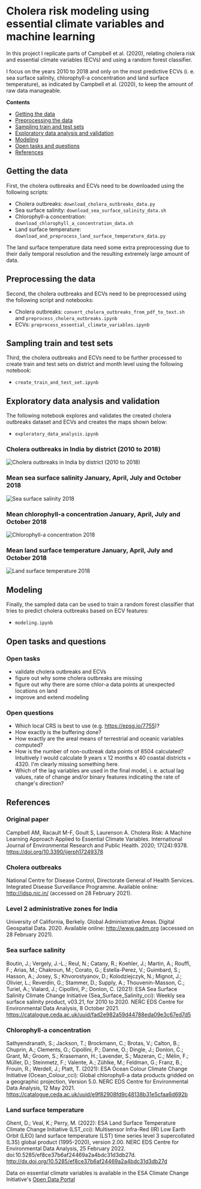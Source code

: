 # Cholera risk modeling using essential climate variables and machine learning

In this project I replicate parts of Campbell et al. (2020), relating cholera risk and essential climate variables (ECVs) and using a random forest classifier.

I focus on the years 2010 to 2018 and only on the most predictive ECVs (i. e. sea surface salinity, chlorophyll-a concentration and land surface temperature), as indicated by Campbell et al. (2020), to keep the amount of raw data manageable.

**Contents**

- [Getting the data](#getting-the-data)
- [Preprocessing the data](#preprocessing-the-data)
- [Sampling train and test sets](#sampling-train-and-test-sets)
- [Exploratory data analysis and validation](#exploratory-data-analysis-and-validation)
- [Modeling](#modeling)
- [Open tasks and questions](#open-tasks-and-questions)
- [References](#references)



## Getting the data

First, the cholera outbreaks and ECVs need to be downloaded using the following scripts:
- Cholera outbreaks: `download_cholera_outbreaks_data.py`
- Sea surface salinity: `download_sea_surface_salinity_data.sh`
- Chlorophyll-a concentration: `download_chlorophyll_a_concentration_data.sh`
- Land surface temperature: `download_and_preprocess_land_surface_temperature_data.py`

The land surface temperature data need some extra preprocessing due to their daily temporal resolution and the resulting extremely large amount of data.



## Preprocessing the data

Second, the cholera outbreaks and ECVs need to be preprocessed using the following script and notebooks:
- Cholera outbreaks:  `convert_cholera_outbreaks_from_pdf_to_text.sh` and `preprocess_cholera_outbreaks.ipynb`
- ECVs: `preprocess_essential_climate_variables.ipynb`



## Sampling train and test sets

Third, the cholera outbreaks and ECVs need to be further processed to create train and test sets on district and month level using the following notebook:
- `create_train_and_test_set.ipynb`



## Exploratory data analysis and validation

The following notebook explores and validates the created cholera outbreaks dataset and ECVs and creates the maps shown below:
- `exploratory_data_analysis.ipynb`

### Cholera outbreaks in India by district (2010 to 2018)
![Cholera outbreaks in India by district (2010 to 2018)](images/cholera_outbreaks_india_district_2010_2018.png 'Cholera outbreaks in India by district (2010 to 2018)')

### Mean sea surface salinity January, April, July and October 2018
![Sea surface salinity 2018](images/sss_2018.png 'Sea surface salinity 2018')

### Mean chlorophyll-a concentration January, April, July and October 2018
![Chlorophyll-a concentration 2018](images/chlora_2018.png 'Chlorophyll-a concentration 2018')

### Mean land surface temperature January, April, July and October 2018
![Land surface temperature 2018](images/lst_2018.png 'Land surface temperature 2018')



## Modeling

Finally, the sampled data can be used to train a random forest classifier that tries to predict cholera outbreaks based on ECV features:
- `modeling.ipynb`



## Open tasks and questions

### Open tasks

- validate cholera outbreaks and ECVs
- figure out why some cholera outbreaks are missing
- figure out why there are some chlor-a data points at unexpected locations on land
- improve and extend modeling

### Open questions

- Which local CRS is best to use (e.g. https://epsg.io/7755)?
- How exactly is the buffering done?
- How exactly are the areal means of terrestrial and oceanic variables computed?
- How is the number of non-outbreak data points of 8504 calculated? Intuitively I would calculate 9 years x 12 months x 40 coastal districts = 4320. I'm clearly missing something here.
- Which of the lag variables are used in the final model, i. e. actual lag values, rate of change and/or binary features indicating the rate of change's direction?



## References

### Original paper
Campbell AM, Racault M-F, Goult S, Laurenson A. Cholera Risk: A Machine Learning Approach Applied to Essential Climate Variables. International Journal of Environmental Research and Public Health. 2020; 17(24):9378. https://doi.org/10.3390/ijerph17249378 

### Cholera outbreaks
National Centre for Disease Control, Directorate General of Health Services. Integrated Disease Surveillance Programme. Available online: http://idsp.nic.in/ (accessed on 28 February 2021).

### Level 2 administrative zones for India
University of California, Berkely. Global Administrative Areas. Digital Geospatial Data. 2020. Available online: http://www.gadm.org (accessed on 28 February 2021).

### Sea surface salinity
Boutin, J.; Vergely, J.-L.; Reul, N.; Catany, R.; Koehler, J.; Martin, A.; Rouffi, F.; Arias, M.; Chakroun, M.; Corato, G.; Estella-Perez, V.; Guimbard, S.; Hasson, A.; Josey, S.; Khvorostyanov, D.; Kolodziejczyk, N.; Mignot, J.; Olivier, L.; Reverdin, G.; Stammer, D.; Supply, A.; Thouvenin-Masson, C.; Turiel, A.; Vialard, J.; Cipollini, P.; Donlon, C. (2021): ESA Sea Surface Salinity Climate Change Initiative (Sea_Surface_Salinity_cci): Weekly sea surface salinity product, v03.21, for 2010 to 2020. NERC EDS Centre for Environmental Data Analysis, 8 October 2021. https://catalogue.ceda.ac.uk/uuid/fad2e982a59d44788eda09e3c67ed7d5

### Chlorophyll-a concentration
Sathyendranath, S.; Jackson, T.; Brockmann, C.; Brotas, V.; Calton, B.; Chuprin, A.; Clements, O.; Cipollini, P.; Danne, O.; Dingle, J.; Donlon, C.; Grant, M.; Groom, S.; Krasemann, H.; Lavender, S.; Mazeran, C.; Mélin, F.; Müller, D.; Steinmetz, F.; Valente, A.; Zühlke, M.; Feldman, G.; Franz, B.; Frouin, R.; Werdell, J.; Platt, T. (2021): ESA Ocean Colour Climate Change Initiative (Ocean_Colour_cci): Global chlorophyll-a data products gridded on a geographic projection, Version 5.0. NERC EDS Centre for Environmental Data Analysis, 12 May 2021. https://catalogue.ceda.ac.uk/uuid/e9f82908fd9c48138b31e5cfaa6d692b

### Land surface temperature
Ghent, D.; Veal, K.; Perry, M. (2022): ESA Land Surface Temperature Climate Change Initiative (LST_cci): Multisensor Infra-Red (IR) Low Earth Orbit (LEO) land surface temperature (LST) time series level 3 supercollated (L3S) global product (1995-2020), version 2.00. NERC EDS Centre for Environmental Data Analysis, 25 February 2022. doi:10.5285/ef8ce37b6af24469a2a4bdc31d3db27d. http://dx.doi.org/10.5285/ef8ce37b6af24469a2a4bdc31d3db27d

Data on essential climate variables is available in the ESA Climate Change Initiative's [Open Data Portal](https://climate.esa.int/en/odp/#/dashboard)